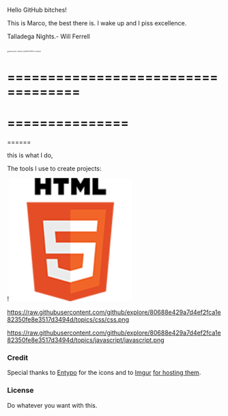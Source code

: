 Hello GitHub bitches!



This is Marco, the best there is. I wake up and I piss excellence.

Talladega Nights.- Will Ferrell



![]()<img src="C:\Users\SMART\Pictures\windows-10-mountain-wallpaper\alessandro-erbetta-mpWPcRT9D1E-unsplash.jpg" width="200px" height="100px" alt="alessandro-erbetta-mpWPcRT9D1E-unsplash" style="zoom:25%;" />

===================================
======================
===============
=======
======






this is what I do,


The tools I use to create projects:


!![alt text](https://raw.githubusercontent.com/github/explore/80688e429a7d4ef2fca1e82350fe8e3517d3494d/topics/html/html.png)

https://raw.githubusercontent.com/github/explore/80688e429a7d4ef2fca1e82350fe8e3517d3494d/topics/css/css.png

https://raw.githubusercontent.com/github/explore/80688e429a7d4ef2fca1e82350fe8e3517d3494d/topics/javascript/javascript.png



### Credit
Special thanks to [Entypo](http://www.entypo.com/) for the icons and to [Imgur](http://imgur.com/tXSoThF,1AGmwO3,yCsTjba,0o48UoR,P3YfQoD,YckIOms#0) [for hosting them](http://imgur.com/Vvy3Kru,fep1WsG,9I6NRUm,VlgBKQ9,jDRp47c,wWzX9uB).

### License
Do whatever you want with this.
